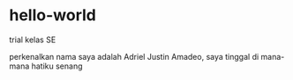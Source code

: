 # hello-world
trial kelas SE

perkenalkan nama saya adalah Adriel Justin Amadeo, saya tinggal di mana-mana hatiku senang
